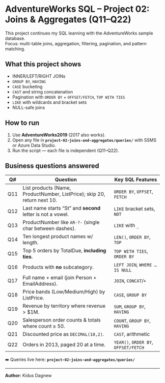 # AdventureWorks SQL – Project 02: Joins & Aggregates (Q11–Q22)

This project continues my SQL learning with the AdventureWorks sample database.  
Focus: multi-table joins, aggregation, filtering, pagination, and pattern matching.

## What this project shows
- INNER/LEFT/RIGHT JOINs
- `GROUP BY`, `HAVING`
- `CASE` bucketing
- `CAST` and string concatenation
- Pagination with `ORDER BY` + `OFFSET/FETCH`, `TOP WITH TIES`
- `LIKE` with wildcards and bracket sets
- NULL-safe joins

## How to run
1. Use **AdventureWorks2019** (2017 also works).
2. Open any file in **`project-02-joins-and-aggregates/queries/`** with SSMS or Azure Data Studio.
3. Run the script — each file is independent (Q11–Q22).

## Business questions answered

| Q#  | Question | Key SQL Features |
|-----|----------|------------------|
| Q11 | List products (Name, ProductNumber, ListPrice); skip 20, return next 10. | `ORDER BY`, `OFFSET`, `FETCH` |
| Q12 | Last name starts “St” and **second** letter is not a vowel. | `LIKE` bracket sets, `NOT` |
| Q13 | ProductNumber like `AR-?-` (single char between dashes). | `LIKE` with `_` |
| Q14 | Ten longest product names w/ length. | `LEN()`, `ORDER BY`, `TOP` |
| Q15 | Top 5 orders by TotalDue, **including ties**. | `TOP WITH TIES`, `ORDER BY` |
| Q16 | Products with **no** subcategory. | `LEFT JOIN`, `WHERE … IS NULL` |
| Q17 | Full name + email (join Person + EmailAddress). | `JOIN`, `CONCAT`/`+` |
| Q18 | Price bands (Low/Medium/High) by ListPrice. | `CASE`, `GROUP BY` |
| Q19 | Revenue by territory where revenue > $1M. | `SUM`, `GROUP BY`, `HAVING` |
| Q20 | Salesperson order counts & totals where count ≥ 50. | `COUNT`, `GROUP BY`, `HAVING` |
| Q21 | Discounted price as `DECIMAL(10,2)`. | `CAST`, arithmetic |
| Q22 | Orders in 2013, paged 20 at a time. | `YEAR()`, `ORDER BY`, `OFFSET/FETCH` |

➡️ Queries live here: **`project-02-joins-and-aggregates/queries/`**

---
**Author:** Kidus Dagnew
